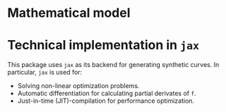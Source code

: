 # Mathematical model


# Technical implementation in `jax`
This package uses `jax` as its backend for generating synthetic curves.
In particular, `jax` is used for:

- Solving non-linear optimization problems.
- Automatic differentiation for calculating partial derivates of `f`.
- Just-in-time (JIT)-compilation for performance optimization.





